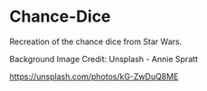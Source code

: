 # Chance-Dice
Recreation of the chance dice from Star Wars. 

Background Image Credit:
Unsplash - Annie Spratt 

https://unsplash.com/photos/kG-ZwDuQ8ME